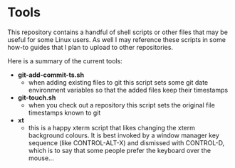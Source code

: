 # Tools

This repository contains a handful of shell scripts or other files
that may be useful for some Linux users.  As well I may reference
these scripts in some how-to guides that I plan to upload to other
repositories.

Here is a summary of the current tools:

  - **git-add-commit-ts.sh**
     - when adding existing files to git this script sets some git date
       environment variables so that the added files keep their timestamps
  - **git-touch.sh**
     - when you check out a repository this script sets the original
       file timestamps known to git
  - **xt**
     - this is a happy xterm script that likes changing the xterm
       background colours.  It is best invoked by a window manager key
       sequence (like CONTROL-ALT-X) and dismissed with CONTROL-D, which
       is to say that some people prefer the keyboard over the mouse...

